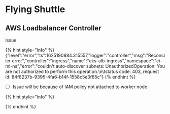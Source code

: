 # Flying Shuttle

##  AWS Loadbalancer Controller

Issue

{% hint style="info" %}
{"level":"error","ts":1625190884.315557,"logger":"controller","msg":"Reconciler error","controller":"ingress","name":"eks-alb-ingress","namespace":"ci-ml-ns","error":"couldn't auto-discover subnets: UnauthorizedOperation: You are not authorized to perform this operation.\n\tstatus code: 403, request id: 84f8237b-9395-4fa6-b14f-1558c5e3f85c"}
{% endhint %}

* [ ] Issue will be because of IAM policy not attached to worker node

{% hint style="info" %}
 
{% endhint %}



